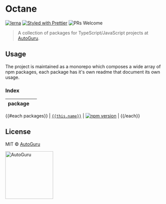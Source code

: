 # Octane

[![lerna](https://img.shields.io/badge/maintained%20with-lerna-cc00ff.svg?style=flat-square)](https://lernajs.io/)
[![Styled with Prettier](https://img.shields.io/badge/styled%20with-prettier-ff69b4.svg?style=flat-square)](https://github.com/prettier/prettier)
![PRs Welcome](https://img.shields.io/badge/PRs-welcome-brightgreen.svg?style=flat-square)

> A collection of packages for TypeScript/JavaScript projects at [AutoGuru](https://www.autoguru.com.au/).

## Usage

The project is maintained as a monorepo which composes a wide array of npm packages, each package has it's own readme
that document its own usage.

### Index

| package |     |
| ------- | --- |

{{#each packages}} | [`{{this.name}}`]({{this.folder}})
| [![npm version](http://img.shields.io/npm/v/{{this.name}}.svg?style=flat-square)](https://npmjs.org/package/{{this.name}} 'View {{this.name}} on npm')
| {{/each}}

## License

MIT &copy; [AutoGuru](https://www.autoguru.com.au/)

<a href="http://www.autoguru.com.au/"><img src="https://cdn.autoguru.com.au/images/logos/autoguru.svg" alt="AutoGuru" width="150" /></a>
